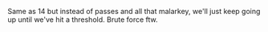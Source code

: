 Same as 14 but instead of passes and all that malarkey, we'll just keep going up until we've hit a threshold. Brute force ftw.